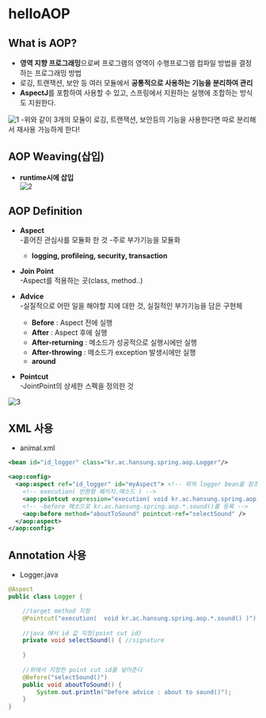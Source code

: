 # helloAOP

## What is AOP?
- **영역 지향 프로그래밍**으로써 프로그램의 영역이 수행프로그램 컴파일 방법을 결정하는 프로그래밍 방법
- 로깅, 트랜잭션, 보안 등 여러 모듈에서 **공통적으로 사용하는 기능을 분리하여 관리**  
- **AspectJ**를 포함하여 사용할 수 있고, 스프링에서 지원하는 실행에 조합하는 방식도 지원한다. 
  
![1](https://user-images.githubusercontent.com/32935365/62727245-fcedb700-ba53-11e9-8365-b56377894df5.PNG)
-위와 같이 3개의 모듈이 로깅, 트랜잭션, 보안등의 기능을 사용한다면 따로 분리해서 재사용 가능하게 한다!

## AOP Weaving(삽입)

- **runtime시에 삽입**  
![2](https://user-images.githubusercontent.com/32935365/62727469-82716700-ba54-11e9-89cf-04559d315ced.PNG)

## AOP Definition

- **Aspect**  
-흩어진 관심사를 모듈화 한 것
-주로 부가기능을 모듈화  
  - **logging, profileing, security, transaction**

- **Join Point**  
-Aspect를 적용하는 곳(class, method..)

- **Advice**  
-실질적으로 어떤 일을 해야할 지에 대한 것, 실질적인 부가기능을 담은 구현체  
  - **Before** : Aspect 전에 실행  
  - **After** : Aspect 후에 실행  
  - **After-returning** : 메소드가 성공적으로 실행시에만 실행  
  - **After-throwing** : 메소드가 exception 발생시에만 실행  
  - **around**

- **Pointcut**  
-JointPoint의 상세한 스펙을 정의한 것  

![3](https://user-images.githubusercontent.com/32935365/62728083-d4ff5300-ba55-11e9-9e68-1bae6e81c198.PNG)

## XML 사용
- animal.xml
```xml
<bean id="id_logger" class="kr.ac.hansung.spring.aop.Logger"/>

<aop:config>
  <aop:aspect ref="id_logger" id="myAspect"> <!-- 위의 logger bean을 참조-->
    <!-- execution( 반환형 패키지.메소드 ) -->
    <aop:pointcut expression="execution( void kr.ac.hansung.spring.aop.*.sound() )" id="selectSound" />
    <!-- -before 메소드로 kr.ac.hansung.spring.aop.*.sound()를 등록 -->
    <aop:before method="aboutToSound" pointcut-ref="selectSound" />
  </aop:aspect>
</aop:config>
```

## Annotation 사용
- Logger.java
```java
@Aspect
public class Logger {

	//target method 지정
	@Pointcut("execution(  void kr.ac.hansung.spring.aop.*.sound() )")
	
	//java 에서 id 값 지정(point cut id)
	private void selectSound() { //signature
		
	}
	
	//위에서 지정한 point cut id를 넣어준다
	@Before("selectSound()")
	public void aboutToSound() {
		System.out.println("before advice : about to sound()");
	}
}
```

